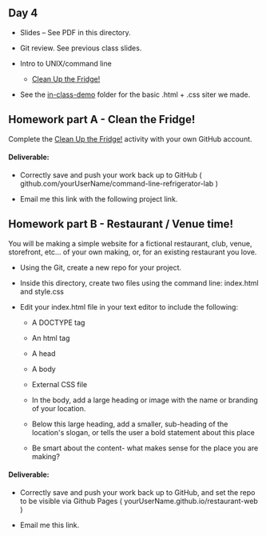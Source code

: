 ## Day 4

* Slides – See PDF in this directory.

* Git review. See previous class slides.

* Intro to UNIX/command line
  * [Clean Up the Fridge!](https://github.com/er129idm/command-line-refrigerator-lab)

* See the [in-class-demo](in-class-demo) folder for the basic .html + .css siter we made.

## Homework part A - Clean the Fridge!

  Complete the [Clean Up the Fridge!](https://github.com/effieVision/command-line-refrigerator-lab) activity with your own GitHub account.

#### Deliverable:

  * Correctly save and push your work back up to GitHub ( github.com/yourUserName/command-line-refrigerator-lab )

  * Email me this link with the following project link.

## Homework part B - Restaurant / Venue time!

You will be making a simple website for a fictional restaurant, club, venue, storefront, etc... of your own making, or, for an existing restaurant you love.

* Using the Git, create a new repo for your project.

* Inside this directory, create two files using the command line: index.html and style.css

* Edit your index.html file in your text editor to include the following:

  * A DOCTYPE tag

  * An html tag

  * A head

  * A body
  
  * External CSS file

  * In the body, add a large heading or image with the name or branding of your location.

  * Below this large heading, add a smaller, sub-heading of the location's slogan, or tells the user a bold statement about this place

  * Be smart about the content- what makes sense for the place you are making?

#### Deliverable:

  * Correctly save and push your work back up to GitHub, and set the repo to be visible via Github Pages ( yourUserName.github.io/restaurant-web )

  * Email me this link.

